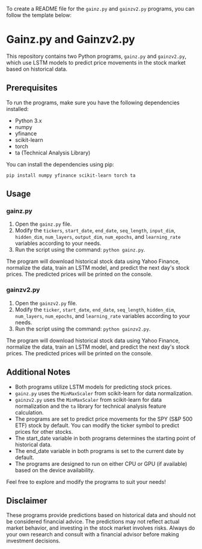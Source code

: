 To create a README file for the `gainz.py` and `gainzv2.py` programs, you can follow the template below:

# Gainz.py and Gainzv2.py

This repository contains two Python programs, `gainz.py` and `gainzv2.py`, which use LSTM models to predict price movements in the stock market based on historical data.

## Prerequisites

To run the programs, make sure you have the following dependencies installed:

- Python 3.x
- numpy
- yfinance
- scikit-learn
- torch
- ta (Technical Analysis Library)

You can install the dependencies using pip:

```
pip install numpy yfinance scikit-learn torch ta
```

## Usage

### gainz.py

1. Open the `gainz.py` file.
2. Modify the `tickers`, `start_date`, `end_date`, `seq_length`, `input_dim`, `hidden_dim`, `num_layers`, `output_dim`, `num_epochs`, and `learning_rate` variables according to your needs.
3. Run the script using the command: `python gainz.py`.

The program will download historical stock data using Yahoo Finance, normalize the data, train an LSTM model, and predict the next day's stock prices. The predicted prices will be printed on the console.

### gainzv2.py

1. Open the `gainzv2.py` file.
2. Modify the `ticker`, `start_date`, `end_date`, `seq_length`, `hidden_dim`, `num_layers`, `num_epochs`, and `learning_rate` variables according to your needs.
3. Run the script using the command: `python gainzv2.py`.

The program will download historical stock data using Yahoo Finance, normalize the data, train an LSTM model, and predict the next day's stock prices. The predicted prices will be printed on the console.

## Additional Notes

- Both programs utilize LSTM models for predicting stock prices.
- `gainz.py` uses the `MinMaxScaler` from scikit-learn for data normalization.
- `gainzv2.py` uses the `MinMaxScaler` from scikit-learn for data normalization and the `ta` library for technical analysis feature calculation.
- The programs are set to predict price movements for the SPY (S&P 500 ETF) stock by default. You can modify the ticker symbol to predict prices for other stocks.
- The start_date variable in both programs determines the starting point of historical data.
- The end_date variable in both programs is set to the current date by default.
- The programs are designed to run on either CPU or GPU (if available) based on the device availability.

Feel free to explore and modify the programs to suit your needs!

## Disclaimer

These programs provide predictions based on historical data and should not be considered financial advice. The predictions may not reflect actual market behavior, and investing in the stock market involves risks. Always do your own research and consult with a financial advisor before making investment decisions.
